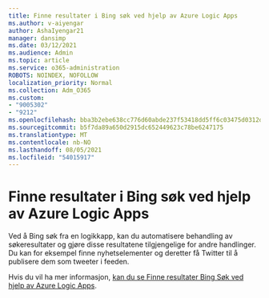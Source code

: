 ```yaml
---
title: Finne resultater i Bing søk ved hjelp av Azure Logic Apps
ms.author: v-aiyengar
author: AshaIyengar21
manager: dansimp
ms.date: 03/12/2021
ms.audience: Admin
ms.topic: article
ms.service: o365-administration
ROBOTS: NOINDEX, NOFOLLOW
localization_priority: Normal
ms.collection: Adm_O365
ms.custom:
- "9005302"
- "9212"
ms.openlocfilehash: bba3b2ebe638cc776d60abde237f53418dd5ff6c03475d0312df8f647bf8c636
ms.sourcegitcommit: b5f7da89a650d2915dc652449623c78be6247175
ms.translationtype: MT
ms.contentlocale: nb-NO
ms.lasthandoff: 08/05/2021
ms.locfileid: "54015917"
---
```

# <a name="find-results-in-bing-search-by-using-azure-logic-apps"></a>Finne resultater i Bing søk ved hjelp av Azure Logic Apps

Ved å Bing søk fra en logikkapp, kan du automatisere behandling av søkeresultater og gjøre disse resultatene tilgjengelige for andre handlinger. Du kan for eksempel finne nyhetselementer og deretter få Twitter til å publisere dem som tweeter i feeden.

Hvis du vil ha mer informasjon, [kan du se Finne resultater Bing Søk ved hjelp av Azure Logic Apps](https://go.microsoft.com/fwlink/?linkid=2151928).